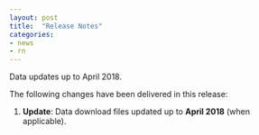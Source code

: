 ```yaml
---
layout: post
title:  "Release Notes"
categories:
- news
- rn
---
```


Data updates up to April 2018.

The following changes have been delivered in this release:

1. **Update**: Data download files updated up to **April 2018** (when applicable).
